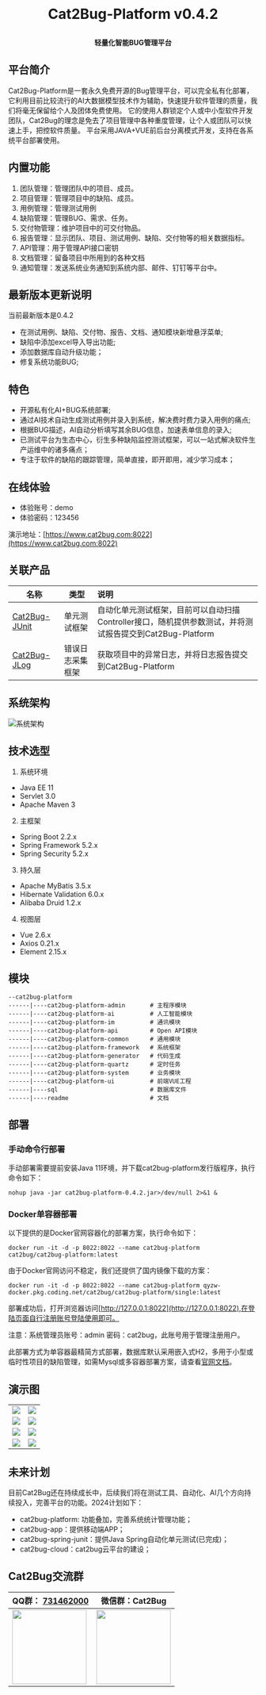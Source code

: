 <h1 align="center" style="margin: 30px 0 30px; font-weight: bold;">Cat2Bug-Platform v0.4.2</h1>
<h4 align="center">轻量化智能BUG管理平台</h4>

## 平台简介

Cat2Bug-Platform是一套永久免费开源的Bug管理平台，可以完全私有化部署，它利用目前比较流行的AI大数据模型技术作为辅助，快速提升软件管理的质量，我们将毫无保留给个人及团体免费使用。
它的使用人群锁定个人或中小型软件开发团队，Cat2Bug的理念是免去了项目管理中各种重度管理，让个人或团队可以快速上手，把控软件质量。
平台采用JAVA+VUE前后台分离模式开发，支持在各系统平台部署使用。

## 内置功能

1.  团队管理：管理团队中的项目、成员。
2.  项目管理：管理项目中的缺陷、成员。
3.  用例管理：管理测试用例
4.  缺陷管理：管理BUG、需求、任务。
5.  交付物管理：维护项目中的可交付物品。
6.  报告管理：显示团队、项目、测试用例、缺陷、交付物等的相关数据指标。
7.  API管理：用于管理API接口密钥
8.  文档管理：留备项目中所用到的各种文档
9.  通知管理：发送系统业务通知到系统内部、邮件、钉钉等平台中。

## 最新版本更新说明

当前最新版本是0.4.2

* 在测试用例、缺陷、交付物、报告、文档、通知模块新增悬浮菜单;
* 缺陷中添加excel导入导出功能;
* 添加数据库自动升级功能；
* 修复系统功能BUG;

## 特色

* 开源私有化AI+BUG系统部署;
* 通过AI技术自动生成测试用例并录入到系统，解决费时费力录入用例的痛点;
* 根据BUG描述，AI自动分析填写其余BUG信息，加速表单信息的录入;
* 已测试平台为生态中心，衍生多种缺陷监控测试框架，可以一站式解决软件生产运维中的诸多痛点；
* 专注于软件的缺陷的跟踪管理，简单直接，即开即用，减少学习成本；

## 在线体验

- 体验账号：demo
- 体验密码：123456

演示地址：[https://www.cat2bug.com:8022](https://www.cat2bug.com:8022)

## 关联产品

| 名称                                                       | 类型       | 说明                                                                |
|----------------------------------------------------------|----------|:------------------------------------------------------------------|
| [Cat2Bug-JUnit](https://gitee.com/cat2bug/cat2bug-junit) | 单元测试框架   | 自动化单元测试框架，目前可以自动扫描Controller接口，随机提供参数测试，并将测试报告提交到Cat2Bug-Platform |
| [Cat2Bug-JLog](https://gitee.com/cat2bug/cat2bug-jlog)   | 错误日志采集框架 | 获取项目中的异常日志，并将日志报告提交到Cat2Bug-Platform                              |

## 系统架构

![系统架构](readme/images/cat2bug-platform-framework.png)

## 技术选型

1. 系统环境

* Java EE 11
* Servlet 3.0
* Apache Maven 3

2. 主框架

* Spring Boot 2.2.x
* Spring Framework 5.2.x
* Spring Security 5.2.x

3. 持久层

* Apache MyBatis 3.5.x
* Hibernate Validation 6.0.x
* Alibaba Druid 1.2.x

4. 视图层

* Vue 2.6.x
* Axios 0.21.x
* Element 2.15.x

## 模块

````
--cat2bug-platform
------|----cat2bug-platform-admin       # 主程序模块
------|----cat2bug-platform-ai          # 人工智能模块
------|----cat2bug-platform-im          # 通讯模块
------|----cat2bug-platform-api         # Open API模块
------|----cat2bug-platform-common      # 通用模块
------|----cat2bug-platform-framework   # 系统框架
------|----cat2bug-platform-generator   # 代码生成
------|----cat2bug-platform-quartz      # 定时任务
------|----cat2bug-platform-system      # 业务模块
------|----cat2bug-platform-ui          # 前端VUE工程
------|----sql                          # 数据库文件
------|----readme                       # 文档
````

## 部署

### 手动命令行部署

手动部署需要提前安装Java 11环境，并下载cat2bug-platform发行版程序，执行命令如下：

```shell
nohup java -jar cat2bug-platform-0.4.2.jar>/dev/null 2>&1 &
```

### Docker单容器部署

以下提供的是Docker官网容器化的部署方案，执行命令如下：

```docker
docker run -it -d -p 8022:8022 --name cat2bug-platform cat2bug/cat2bug-platform:latest
```

由于Docker官网访问不稳定，我们还提供了国内镜像下载的方案：

```docker
docker run -it -d -p 8022:8022 --name cat2bug-platform qyzw-docker.pkg.coding.net/cat2bug/cat2bug-platform/single:latest
```

部署成功后，打开浏览器访问[http://127.0.0.1:8022](http://127.0.0.1:8022),在登陆页面自行注册账号登陆使用即可。

注意：系统管理员账号：admin    密码：cat2bug，此账号用于管理注册用户。

此部署方式为单容器最精简方式部署，数据库默认采用嵌入式H2，多用于小型或临时性项目的缺陷管理，如需Mysql或多容器部署方案，请查看[官网文档](https://www.cat2bug.com/download/cat2bug-platform/#%E9%83%A8%E7%BD%B2)。

## 演示图

<table>
    <tr>
        <td><img src="readme/images/1.png"></td>
        <td><img src="readme/images/2.png"></td>
    </tr>
    <tr>
        <td><img src="readme/images/3.png"></td>
        <td><img src="readme/images/4.png"></td>
    </tr>
    <tr>
        <td><img src="readme/images/5.png"></td>
        <td><img src="readme/images/6.png"></td>
    </tr>
    <tr>
        <td><img src="readme/images/7.png"></td>
        <td><img src="readme/images/8.png"></td>
    </tr>
</table>

## 未来计划

目前Cat2Bug还在持续成长中，后续我们将在测试工具、自动化、AI几个方向持续投入，完善平台的功能。2024计划如下：

* cat2bug-platform: 功能叠加，完善系统统计管理功能；
* cat2bug-app：提供移动端APP；
* cat2bug-spring-junit：提供Java Spring自动化单元测试(已完成)；
* cat2bug-cloud：cat2bug云平台的建设；

## Cat2Bug交流群

| QQ群： [731462000](https://qm.qq.com/cgi-bin/qm/qr?k=G_vJa478flcFo_1ohJxNYD0mRKafQ7I1&jump_from=webapi&authKey=EL0KrLpnjYWqNN9YXTVksNlNFrV9DHYyPMx2RVOhXqLzfnmc+Oz8oQ38aBOGx90t) | 微信群：Cat2Bug                                                                 |
|--------------------------------------------------------------------------------------------------------------------------------------------------------------------------------|-----------------------------------------------------------------------------|
| <img src="./readme/images/qq.png" style="width: 150px; height: 150px;">                                                                                                        | <img src="./readme/images/wechat.png" style="width: 150px; height: 150px;"> |
